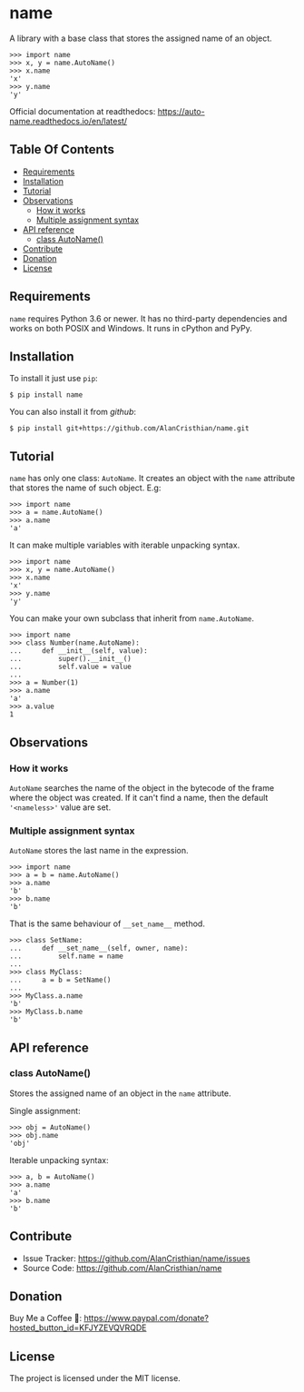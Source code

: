 # name

A library with a base class that stores the assigned name of an object.

```pycon
>>> import name
>>> x, y = name.AutoName()
>>> x.name
'x'
>>> y.name
'y'
```

Official documentation at readthedocs: https://auto-name.readthedocs.io/en/latest/

## Table Of Contents

- [Requirements](#requirements)
- [Installation](#installation)
- [Tutorial](#tutorial)
- [Observations](#observations)
    - [How it works](#how-it-works)
    - [Multiple assignment syntax](#multiple-assygnment)
- [API reference](#api-refernce)
    - [class AutoName()](#class-auto)
- [Contribute](#contribute)
- [Donation](#donation)
- [License](#license)

## Requirements <a name="requirements"></a>

`name` requires Python 3.6 or newer. It has no third-party dependencies and
works on both POSIX and Windows. It runs in cPython and PyPy.

## Installation <a name="installation"></a>

To install it just use ``pip``:

```shell
$ pip install name
```

You can also install it from *github*:

```shell
$ pip install git+https://github.com/AlanCristhian/name.git
```

## Tutorial <a name="tutorial"></a>

`name` has only one class: `AutoName`. It creates an object with the
`name` attribute that stores the name of such object. E.g:

```pycon
>>> import name
>>> a = name.AutoName()
>>> a.name
'a'
```

It can make multiple variables with iterable unpacking syntax.

```pycon
>>> import name
>>> x, y = name.AutoName()
>>> x.name
'x'
>>> y.name
'y'
```

You can make your own subclass that inherit from `name.AutoName`.

```pycon
>>> import name
>>> class Number(name.AutoName):
...     def __init__(self, value):
...         super().__init__()
...         self.value = value
...
>>> a = Number(1)
>>> a.name
'a'
>>> a.value
1
```

## Observations <a name="observations"></a>

### How it works <a name="how-it-works"></a>

`AutoName` searches the name of the object in the bytecode of the frame where
the object was created. If it can't find a name, then the default
`'<nameless>'` value are set.

### Multiple assignment syntax <a name="multiple-assygnment"></a>

`AutoName` stores the last name in the expression.

```pycon
>>> import name
>>> a = b = name.AutoName()
>>> a.name
'b'
>>> b.name
'b'
```

That is the same behaviour of `__set_name__` method.

```pycon
>>> class SetName:
...     def __set_name__(self, owner, name):
...         self.name = name
...
>>> class MyClass:
...     a = b = SetName()
...
>>> MyClass.a.name
'b'
>>> MyClass.b.name
'b'
```

## API reference <a name="api-refernce"></a>

### class AutoName() <a name="class-auto"></a>

Stores the assigned name of an object in the `name` attribute.

Single assignment:

```pycon
>>> obj = AutoName()
>>> obj.name
'obj'
```

Iterable unpacking syntax:

```pycon
>>> a, b = AutoName()
>>> a.name
'a'
>>> b.name
'b'
```

## Contribute <a name="contribute"></a>

- Issue Tracker: https://github.com/AlanCristhian/name/issues
- Source Code: https://github.com/AlanCristhian/name

## Donation <a name="donation"></a>

Buy Me a Coffee 🙂: https://www.paypal.com/donate?hosted_button_id=KFJYZEVQVRQDE

## License <a name="license"></a>

The project is licensed under the MIT license.
